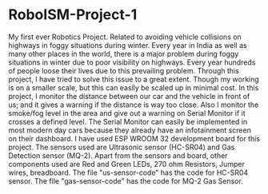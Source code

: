 # RoboISM-Project-1
My first ever Robotics Project. Related to avoiding vehicle collisions on highways in foggy situations during winter.
Every year in India as well as many other places in the world, there is a major problem during foggy situations in winter due to poor visibility on highways. Every year hundreds of people loose their lives due to this prevailing problem.
Through this project, I have tried to solve this issue to a great extent. Though my working is on a smaller scale, but this can easily be scaled up in minimal cost.
In this project, I monitor the distance between our car and the vehicle in front of us; and it gives a warning if the distance is way too close. Also I monitor the smoke/fog level in the area and give out a warning on Serial Monitor if it crosses a defined level. The Serial Monitor can easily be implemented in most modern day cars because they already have an infotainment screen on their dashboard.
I have used ESP WROOM 32 development board for this project.
The sensors used are Ultrasonic sensor (HC-SR04) and Gas Detection sensor (MQ-2).
Apart from the sensors and board, other components used are Red and Green LEDs, 270 ohm Resistors, Jumper wires, breadboard.
The file "us-sensor-code" has the code for HC-SR04 sensor.
The file "gas-sensor-code" has the code for MQ-2 Gas Sensor.
